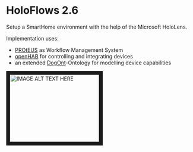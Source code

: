 # HoloFlows 2.6
Setup a SmartHome environment with the help of the Microsoft HoloLens.

Implementation uses:
* [PROtEUS](https://github.com/IoTUDresden) as Workflow Management System
* [openHAB](https://www.openhab.org/) for controlling and integrating devices
* an extended [DogOnt](http://iot-ontologies.github.io/dogont/)-Ontology for modelling device capabilities

<a href="http://www.youtube.com/watch?feature=player_embedded&v=I-FxphsJjcI
" target="_blank"><img src="http://img.youtube.com/vi/I-FxphsJjcI/0.jpg" 
alt="IMAGE ALT TEXT HERE" width="240" height="180" border="10" /></a>

